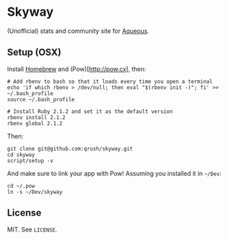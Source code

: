 # Skyway

(Unofficial) stats and community site for [Aqueous](http://www.aqueousband.com/).

## Setup (OSX)

Install [Homebrew](http://brew.sh/) and (Pow)[http://pow.cx], then:

``` shell
# Add rbenv to bash so that it loads every time you open a terminal
echo 'if which rbenv > /dev/null; then eval "$(rbenv init -)"; fi' >> ~/.bash_profile
source ~/.bash_profile

# Install Ruby 2.1.2 and set it as the default version
rbenv install 2.1.2
rbenv global 2.1.2
```

Then:

``` shell
git clone git@github.com:qrush/skyway.git
cd skyway
script/setup -v
```

And make sure to link your app with Pow! Assuming you installed it in `~/Dev`:

``` shell
cd ~/.pow
ln -s ~/Dev/skyway
```

## License

MIT. See `LICENSE`.
